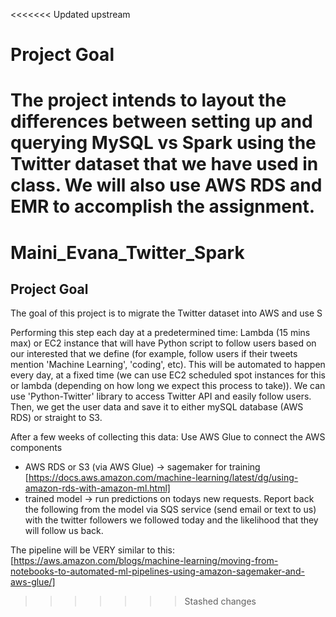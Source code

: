 <<<<<<< Updated upstream
# Project Goal

The project intends to layout the differences between setting up and querying MySQL vs Spark using the Twitter dataset that we have used in class. We will also use AWS RDS and EMR to accomplish the assignment. 
=======
# Maini_Evana_Twitter_Spark
## Project Goal
The goal of this project is to migrate the Twitter dataset into AWS and use S

Performing this step each day at a predetermined time: 
Lambda (15 mins max) or EC2 instance that will have Python script to follow users based on our interested that we define (for example, follow users if their tweets mention 'Machine Learning', 'coding', etc). This will be automated to happen every day, at a fixed time (we can use EC2 scheduled spot instances for this or lambda (depending on how long we expect this process to take)). We can use 'Python-Twitter' library to access Twitter API and easily follow users. 
Then, we get the user data and save it to either mySQL database (AWS RDS) or straight to S3. 

After a few weeks of collecting this data: 
Use AWS Glue to connect the AWS components
- AWS RDS or S3 (via AWS Glue) ->  sagemaker for training [https://docs.aws.amazon.com/machine-learning/latest/dg/using-amazon-rds-with-amazon-ml.html]
- trained model -> run predictions on todays new requests. Report back the following from the model via SQS service (send email or text to us) with the twitter followers we followed today and the likelihood that they will follow us back. 

The pipeline will be VERY similar to this: 
[https://aws.amazon.com/blogs/machine-learning/moving-from-notebooks-to-automated-ml-pipelines-using-amazon-sagemaker-and-aws-glue/]

>>>>>>> Stashed changes
